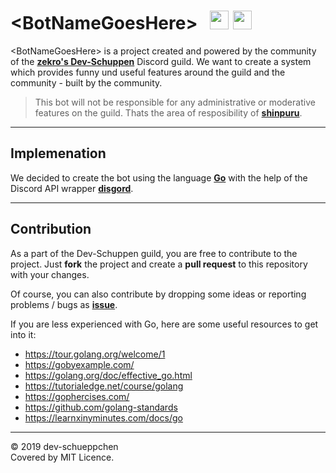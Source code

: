 # \<BotNameGoesHere\> &nbsp; <img src="https://forthebadge.com/images/badges/made-with-go.svg" height="30"/> <img src="https://forthebadge.com/images/badges/designed-in-ms-paint.svg" height="30"/> 

\<BotNameGoesHere\> is a project created and powered by the community of the [**zekro's Dev-Schuppen**](https://zekro.de/guild) Discord guild. We want to create a system which provides funny und useful features around the guild and the community - built by the community.

> This bot will not be responsible for any administrative or moderative features on the guild. Thats the area of resposibility of [**shinpuru**](https://github.com/zekroTJA/shinpuru).

---

## Implemenation

We decided to create the bot using the language [**Go**](https://golang.org) with the help of the Discord API wrapper [**disgord**](https://github.com/andersfylling/disgord).

---

## Contribution

As a part of the Dev-Schuppen guild, you are free to contribute to the project. Just **fork** the project and create a **pull request** to this repository with your changes.

<!-- When we have a Code of Conduct later, we should link to this here as well. -->

Of course, you can also contribute by dropping some ideas or reporting problems / bugs as [**issue**](https://github.com/dev-schueppchen/bot/issues).

If you are less experienced with Go, here are some useful resources to get into it:
- https://tour.golang.org/welcome/1
- https://gobyexample.com/
- https://golang.org/doc/effective_go.html
- https://tutorialedge.net/course/golang
- https://gophercises.com/
- https://github.com/golang-standards
- https://learnxinyminutes.com/docs/go

---

© 2019 dev-schueppchen  
Covered by MIT Licence.
